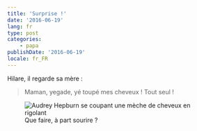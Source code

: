 ```yaml
---
title: 'Surprise !'
date: '2016-06-19'
lang: fr
type: post
categories:
    - papa
publishDate: '2016-06-19'
locale: fr_FR
---
```


Hilare, il regarde sa mère :

> Maman, yegade, yé toupé mes cheveux ! Tout seul !

<figure>
  <img src="/assets/images/papa/2016-06-19/1.gif" alt="Audrey Hepburn se coupant une mèche de cheveux en rigolant" />
  <figcaption>Que faire, à part sourire ?</figcaption>
</figure>
